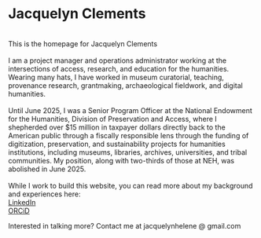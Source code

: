 # Jacquelyn Clements
<br>
This is the homepage for Jacquelyn Clements
<br>
<br>
I am a project manager and operations administrator working at the intersections of access, research, and education for the humanities. Wearing many hats, I have worked in museum curatorial, teaching, provenance research, grantmaking, archaeological fieldwork, and digital humanities. 
<br>
<br>
Until June 2025, I was a Senior Program Officer at the National Endowment for the Humanities, Division of Preservation and Access, where I shepherded over $15 million in taxpayer dollars directly back to the American public through a fiscally responsible lens through the funding of digitization, preservation, and sustainability projects for humanities institutions, including museums, libraries, archives, universities, and tribal communities. My position, along with two-thirds of those at NEH, was abolished in June 2025. 
<br>
<br>
While I work to build this website, you can read more about my background and experiences here:
<br>
<a href="https://www.linkedin.com/in/jacquelyn-h-clements-phd-921228a/">LinkedIn</a>
<br>
<a href="https://orcid.org/0000-0002-5921-0016">ORCiD</a>
<br>

Interested in talking more? Contact me at jacquelynhelene @ gmail.com 

